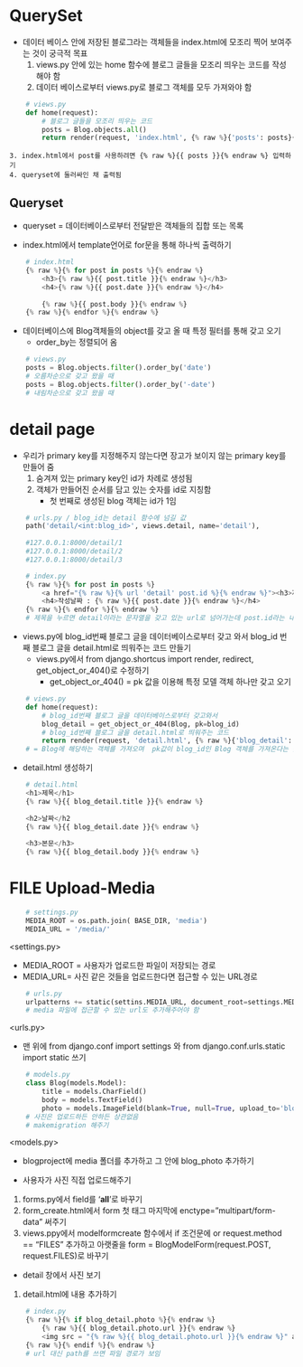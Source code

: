 # QuerySet  


* 데이터 베이스 안에 저장된 블로그라는 객체들을 index.html에 모조리 찍어 보여주는 것이 궁극적 목표
    1. views.py 안에 있는 home 함수에 블로그 글들을 모조리 띄우는 코드를 작성해야 함
    2. 데이터 베이스로부터 views.py로 블로그 객체를 모두 가져와야 함
```python
    # views.py
    def home(request):
        # 블로그 글들을 모조리 띄우는 코드
        posts = Blog.objects.all()
        return render(request, 'index.html', {% raw %}{'posts': posts}{% endraw %})
```

    3. index.html에서 post를 사용하려면 {% raw %}{{ posts }}{% endraw %} 입력하기
    4. queryset에 둘러싸인 채 출력됨
    
    
## Queryset


* queryset = 데이터베이스로부터 전달받은 객체들의 집합 또는 목록

* index.html에서 template언어로 for문을 통해 하나씩 출력하기
```python
    # index.html
    {% raw %}{% for post in posts %}{% endraw %}
        <h3>{% raw %}{{ post.title }}{% endraw %}</h3>
        <h4>{% raw %}{{ post.date }}{% endraw %}</h4>
        
        {% raw %}{{ post.body }}{% endraw %}
    {% raw %}{% endfor %}{% endraw %}
```  

* 데이터베이스에 Blog객체들의 object를 갖고 올 때 특정 필터를 통해 갖고 오기 
    * order_by는 정렬되어 옴 
```python
    # views.py
    posts = Blog.objects.filter().order_by('date')
    # 오름차순으로 갖고 왔을 때
    posts = Blog.objects.filter().order_by('-date')
    # 내림차순으로 갖고 왔을 때
```

# detail page  


* 우리가 primary key를 지정해주지 않는다면 장고가 보이지 않는 primary key를 만들어 줌
    1. 숨겨져 있는 primary key인 id가 차례로 생성됨
    2. 객체가 만들어진 순서를 담고 있는 숫자를 id로 지칭함
        * 첫 번째로 생성된 blog 객체는 id가 1임  
        
        
```python
    # urls.py / blog_id는 detail 함수에 넘길 값
    path('detail/<int:blog_id>', views.detail, name='detail'),
    
    #127.0.0.1:8000/detail/1
    #127.0.0.1:8000/detail/2
    #127.0.0.1:8000/detail/3
```  
```python
    # index.py
    {% raw %}{% for post in posts %}
        <a href="{% raw %}{% url 'detail' post.id %}{% endraw %}"><h3>제목: {% raw %}{{ post.title }}{% endraw %}</h3></a>
        <h4>작성날짜 : {% raw %}{{ post.date }}{% endraw %}</h4>
    {% raw %}{% endfor %}{% endraw %}
    # 제목을 누르면 detail이라는 문자열을 갖고 있는 url로 넘어가는데 post.id라는 내용도 추가적으로 필요할 것이라는 의미
```    



* views.py에 blog_id번째 블로그 글을 데이터베이스로부터 갖고 와서 blog_id 번째 블로그 글을 detail.html로 띄워주는 코드 만들기
    * views.py에서 from django.shortcus import render, redirect, get_object_or_404()로 수정하기 
        * get_object_or_404() = pk 값을 이용해 특정 모델 객체 하나만 갖고 오기
```python
    # views.py
    def home(request):
        # blog_id번째 블로그 글을 데이터베이스로부터 갖고와서
        blog_detail = get_object_or_404(Blog, pk=blog_id)
        # blog_id번째 블로그 글을 detail.html로 띄워주는 코드
        return render(request, 'detail.html', {% raw %}{'blog_detail': blog_detail}{% endraw %})
    # = Blog에 해당하는 객체를 가져오며  pk값이 blog_id인 Blog 객체를 가져온다는 뜻
```  


* detail.html 생성하기

```python
    # detail.html
    <h1>제목</h1>
    {% raw %}{{ blog_detail.title }}{% endraw %}
    
    <h2>날짜</h2
    {% raw %}{{ blog_detail.date }}{% endraw %}
    
    <h3>본문</h3>
    {% raw %}{{ blog_detail.body }}{% endraw %}
``` 

# FILE Upload-Media

```python
    # settings.py
    MEDIA_ROOT = os.path.join( BASE_DIR, 'media')
    MEDIA_URL = '/media/'
``` 
<settings.py>
* MEDIA_ROOT = 사용자가 업로드한 파일이 저장되는 경로
* MEDIA_URL= 사진 같은 것들을 업로드한다면 접근할 수 있는 URL경로  


```python
    # urls.py
    urlpatterns += static(settins.MEDIA_URL, document_root=settings.MEDIA-ROOT)
    # media 파일에 접근할 수 있는 url도 추가해주어야 함
``` 
<urls.py>
* 맨 위에 from django.conf import settings 와 from django.conf.urls.static import static 쓰기  


```python
    # models.py
    class Blog(models.Model):
        title = models.CharField()
        body = models.TextField()
        photo = models.ImageField(blank=True, null=True, upload_to='blog_photo')
    # 사진은 업로드하든 안하든 상관없음
    # makemigration 해주기
```   
<models.py>
* blogproject에 media 폴더를 추가하고  그 안에 blog_photo 추가하기  


* 사용자가 사진 직접 업로드해주기
1. forms.py에서 field를 ‘__all__’로 바꾸기
2. form_create.html에서 form 첫 태그 마지막에 enctype=”multipart/form-data” 써주기
3. views.ppy에서 modelformcreate 함수에서 if 조건문에 or request.method == “FILES” 추가하고 아랫줄을 form = BlogModelForm(request.POST, request.FILES)로 바꾸기   


* detail 창에서 사진 보기
1. detail.html에 내용 추가하기

```python
    # index.py
    {% raw %}{% if blog_detail.photo %}{% endraw %}
        {% raw %}{{ blog_detail.photo.url }}{% endraw %}
        <img src = "{% raw %}{{ blog_detail.photo.url }}{% endraw %}" alt="" height="600">
    {% raw %}{% endif %}{% endraw %}
    # url 대신 path를 쓰면 파일 경로가 보임
```  
